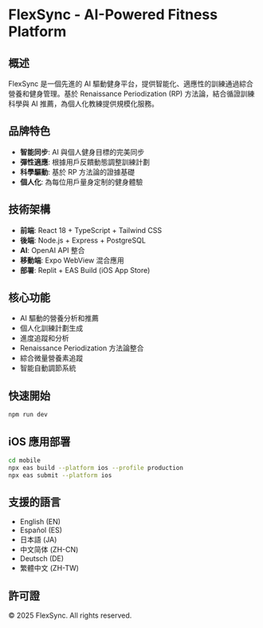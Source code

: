 # FlexSync - AI-Powered Fitness Platform

## 概述
FlexSync 是一個先進的 AI 驅動健身平台，提供智能化、適應性的訓練通過綜合營養和健身管理。基於 Renaissance Periodization (RP) 方法論，結合循證訓練科學與 AI 推薦，為個人化教練提供規模化服務。

## 品牌特色
- **智能同步**: AI 與個人健身目標的完美同步
- **彈性適應**: 根據用戶反饋動態調整訓練計劃  
- **科學驅動**: 基於 RP 方法論的證據基礎
- **個人化**: 為每位用戶量身定制的健身體驗

## 技術架構
- **前端**: React 18 + TypeScript + Tailwind CSS
- **後端**: Node.js + Express + PostgreSQL
- **AI**: OpenAI API 整合
- **移動端**: Expo WebView 混合應用
- **部署**: Replit + EAS Build (iOS App Store)

## 核心功能
- AI 驅動的營養分析和推薦
- 個人化訓練計劃生成
- 進度追蹤和分析
- Renaissance Periodization 方法論整合
- 綜合微量營養素追蹤
- 智能自動調節系統

## 快速開始
```bash
npm run dev
```

## iOS 應用部署
```bash
cd mobile
npx eas build --platform ios --profile production
npx eas submit --platform ios
```

## 支援的語言
- English (EN)
- Español (ES) 
- 日本語 (JA)
- 中文简体 (ZH-CN)
- Deutsch (DE)
- 繁體中文 (ZH-TW)

## 許可證
© 2025 FlexSync. All rights reserved.
